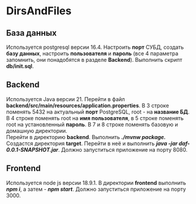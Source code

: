 # DirsAndFiles
## База данных
Используется postgresql версии 16.4.
Настроить **порт** СУБД, создать **базу данных**, настроить **пользователя** и **пароль** (все 4 параметра запомнить, они понадобятся в разделе **Backend**). Выполнить скрипт **db/init.sql**.
## Backend
Используется Java версии 21.
Перейти в файл **backend/src/main/resources/application.properties**. В 3 строке поменять 5432 на актуальный **порт** PostgreSQL, root - на **название БД**. В 4 строке поменять root на **имя пользователя**, в 5 строке поменять root на установленный **пароль**. В 7 и 8 строке поменять базовую и домашную директории.    
Перейти в директорию **backend**. Выполнить ***./mvnw package.*** Создастся директория **target**. Перейти в неё и выполнить ***java -jar daf-0.0.1-SNAPSHOT.jar***. Должно запуститься приложение на порту 8080.
## Frontend
Используется node js версии 18.9.1.
В директории **frontend** выполнить ***npm i***, а затем - ***npm start***. Должно запуститься приложение на порту 3000.
